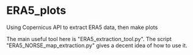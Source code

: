 # ERA5_plots
Using Copernicus API to extract ERA5 data, then make plots

The main useful tool here is "ERA5_extraction_tool.py".  The script "ERA5_NORSE_map_extraction.py" gives a decent idea of how to use it.

